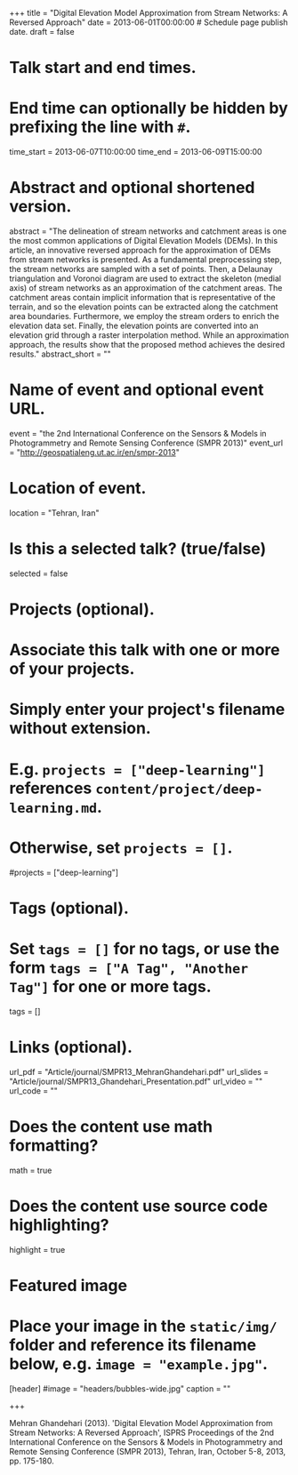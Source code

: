 +++
title = "Digital Elevation Model Approximation from Stream Networks: A Reversed Approach"
date = 2013-06-01T00:00:00  # Schedule page publish date.
draft = false

# Talk start and end times.
#   End time can optionally be hidden by prefixing the line with `#`.
time_start = 2013-06-07T10:00:00
time_end = 2013-06-09T15:00:00

# Abstract and optional shortened version.
abstract = "The delineation of stream networks and catchment areas is one the most common applications of Digital Elevation Models (DEMs). In this article, an innovative reversed approach for the approximation of DEMs from stream networks is presented. As a fundamental preprocessing step, the stream networks are sampled with a set of points. Then, a Delaunay triangulation and Voronoi diagram are used to extract the skeleton (medial axis) of stream networks as an approximation of the catchment areas. The catchment areas contain implicit information that is representative of the terrain, and so the elevation points can be extracted along the catchment area boundaries. Furthermore, we employ the stream orders to enrich the elevation data set. Finally, the elevation points are converted into an elevation grid through a raster interpolation method. While an approximation approach, the results show that the proposed method achieves the desired results."
abstract_short = ""

# Name of event and optional event URL.
event = "the 2nd International Conference on the Sensors & Models in Photogrammetry and Remote Sensing Conference (SMPR 2013)"
event_url = "http://geospatialeng.ut.ac.ir/en/smpr-2013"

# Location of event.
location = "Tehran, Iran"

# Is this a selected talk? (true/false)
selected = false

# Projects (optional).
#   Associate this talk with one or more of your projects.
#   Simply enter your project's filename without extension.
#   E.g. `projects = ["deep-learning"]` references `content/project/deep-learning.md`.
#   Otherwise, set `projects = []`.
#projects = ["deep-learning"]

# Tags (optional).
#   Set `tags = []` for no tags, or use the form `tags = ["A Tag", "Another Tag"]` for one or more tags.
tags = []

# Links (optional).
url_pdf = "Article/journal/SMPR13_MehranGhandehari.pdf"
url_slides = "Article/journal/SMPR13_Ghandehari_Presentation.pdf"
url_video = ""
url_code = ""

# Does the content use math formatting?
math = true

# Does the content use source code highlighting?
highlight = true

# Featured image
# Place your image in the `static/img/` folder and reference its filename below, e.g. `image = "example.jpg"`.
[header]
#image = "headers/bubbles-wide.jpg"
caption = ""

+++

Mehran Ghandehari (2013). 'Digital Elevation Model Approximation from Stream Networks: A Reversed Approach', ISPRS Proceedings of the 2nd International Conference on the Sensors & Models in Photogrammetry and Remote Sensing Conference (SMPR 2013), Tehran, Iran, October 5-8, 2013, pp. 175-180.
